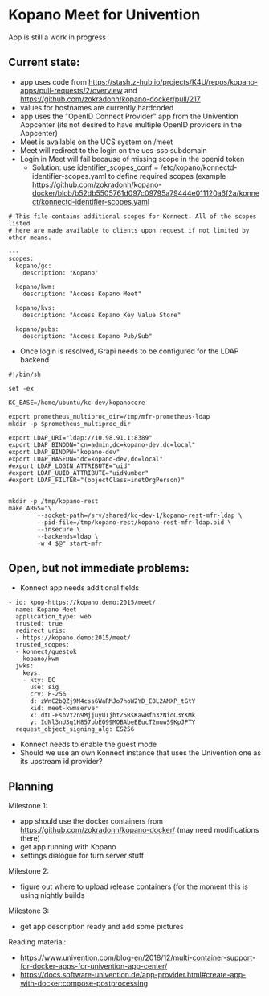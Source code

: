 # Kopano Meet for Univention

App is still a work in progress

## Current state:
- app uses code from https://stash.z-hub.io/projects/K4U/repos/kopano-apps/pull-requests/2/overview and https://github.com/zokradonh/kopano-docker/pull/217
- values for hostnames are currently hardcoded
- app uses the "OpenID Connect Provider" app from the Univention Appcenter (its not desired to have multiple OpenID providers in the Appcenter)
- Meet is available on the UCS system on /meet
- Meet will redirect to the login on the ucs-sso subdomain
- Login in Meet will fail because of missing scope in the openid token
  - Solution: use identifier_scopes_conf = /etc/kopano/konnectd-identifier-scopes.yaml to define required scopes (example https://github.com/zokradonh/kopano-docker/blob/b52db5505761d097c09795a79444e011120a6f2a/konnect/konnectd-identifier-scopes.yaml

```
# This file contains additional scopes for Konnect. All of the scopes listed
# here are made available to clients upon request if not limited by other means.

---
scopes:
  kopano/gc:
    description: "Kopano"

  kopano/kwm:
    description: "Access Kopano Meet"

  kopano/kvs:
    description: "Access Kopano Key Value Store"

  kopano/pubs:
    description: "Access Kopano Pub/Sub"
```
- Once login is resolved, Grapi needs to be configured for the LDAP backend
```
#!/bin/sh

set -ex

KC_BASE=/home/ubuntu/kc-dev/kopanocore

export prometheus_multiproc_dir=/tmp/mfr-prometheus-ldap
mkdir -p $prometheus_multiproc_dir

export LDAP_URI="ldap://10.98.91.1:8389"
export LDAP_BINDDN="cn=admin,dc=kopano-dev,dc=local"
export LDAP_BINDPW="kopano-dev"
export LDAP_BASEDN="dc=kopano-dev,dc=local"
#export LDAP_LOGIN_ATTRIBUTE="uid"
#export LDAP_UUID_ATTRIBUTE="uidNumber"
#export LDAP_FILTER="(objectClass=inetOrgPerson)"


mkdir -p /tmp/kopano-rest
make ARGS="\
        --socket-path=/srv/shared/kc-dev-1/kopano-rest-mfr-ldap \
        --pid-file=/tmp/kopano-rest/kopano-rest-mfr-ldap.pid \
        --insecure \
        --backends=ldap \
        -w 4 $@" start-mfr
```


## Open, but not immediate problems:

- Konnect app needs additional fields
```
- id: kpop-https://kopano.demo:2015/meet/
  name: Kopano Meet
  application_type: web
  trusted: true
  redirect_uris:
  - https://kopano.demo:2015/meet/
  trusted_scopes:
  - konnect/guestok
  - kopano/kwm
  jwks:
    keys:
    - kty: EC
      use: sig
      crv: P-256
      d: zWnC2bQZj9M4css6WaRMJo7hoW2YD_EOL2AMXP_tGtY
      kid: meet-kwmserver
      x: dtL-FsbVY2n9MjjuyUIjhtZ5RsKawBfn3zNioC3YKMk
      y: IdNl3nU3q1H857pbEO99MOBAbeEEucT2muwS9KpJPTY
  request_object_signing_alg: ES256
```
- Konnect needs to enable the guest mode
- Should we use an own Konnect instance that uses the Univention one as its upstream id provider?

## Planning

Milestone 1:
- app should use the docker containers from https://github.com/zokradonh/kopano-docker/ (may need modifications there)
- get app running with Kopano
- settings dialogue for turn server stuff

Milestone 2:
- figure out where to upload release containers (for the moment this is using nightly builds

Milestone 3:
- get app description ready and add some pictures


Reading material:
- https://www.univention.com/blog-en/2018/12/multi-container-support-for-docker-apps-for-univention-app-center/
- https://docs.software-univention.de/app-provider.html#create-app-with-docker:compose-postprocessing
